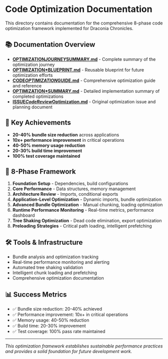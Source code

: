 # Code Optimization Documentation

This directory contains documentation for the comprehensive 8-phase code optimization framework
implemented for Draconia Chronicles.

## 📚 Documentation Overview

- **[OPTIMIZATION*JOURNEY*SUMMARY.md](./OPTIMIZATION*JOURNEY*SUMMARY.md)** - Complete summary of the
  optimization journey
- **[OPTIMIZATION\*BLUEPRINT.md](./OPTIMIZATION*BLUEPRINT.md)** - Reusable blueprint for future
  optimization efforts
- **[CODE*OPTIMIZATION*GUIDE.md](./CODE*OPTIMIZATION*GUIDE.md)** - Comprehensive optimization guide
  and reference
- **[OPTIMIZATION\*SUMMARY.md](./OPTIMIZATION*SUMMARY.md)** - Detailed implementation summary of
  completed optimizations
- **[ISSUE*CodeReview*Optimization.md](./ISSUE*CodeReview*Optimization.md)** - Original optimization
  issue and planning document

## 🎯 Key Achievements

- **20-40% bundle size reduction** across applications
- **10x+ performance improvement** in critical operations
- **40-50% memory usage reduction**
- **20-30% build time improvement**
- **100% test coverage maintained**

## 🚀 8-Phase Framework

1. **Foundation Setup** - Dependencies, build configurations
2. **Core Performance** - Data structures, memory management
3. **Architecture Review** - Imports, conditional exports
4. **Application-Level Optimization** - Dynamic imports, bundle optimization
5. **Advanced Bundle Optimization** - Manual chunking, loading optimization
6. **Runtime Performance Monitoring** - Real-time metrics, performance dashboard
7. **Tree Shaking Optimization** - Dead code elimination, export optimization
8. **Preloading Strategies** - Critical path loading, intelligent prefetching

## 🛠️ Tools & Infrastructure

- Bundle analysis and optimization tracking
- Real-time performance monitoring and alerting
- Automated tree shaking validation
- Intelligent chunk loading and prefetching
- Comprehensive optimization documentation

## 📊 Success Metrics

- ✅ Bundle size reduction: 20-40% achieved
- ✅ Performance improvement: 10x+ in critical operations
- ✅ Memory usage: 40-50% reduction
- ✅ Build time: 20-30% improvement
- ✅ Test coverage: 100% pass rate maintained

---

*This optimization framework establishes sustainable performance practices and provides a solid
foundation for future development work.*
